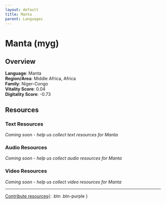 ```yaml
---
layout: default
title: Manta
parent: Languages
---
```


# Manta (myg)

## Overview

**Language**: Manta  
**Region/Area**: Middle Africa, Africa  
**Family**: Niger-Congo  
**Vitality Score**: 0.04  
**Digitality Score**: -0.73  

## Resources

### Text Resources
*Coming soon - help us collect text resources for Manta*

### Audio Resources
*Coming soon - help us collect audio resources for Manta*

### Video Resources
*Coming soon - help us collect video resources for Manta*

---

[Contribute resources](https://fairtrain.github.io/){: .btn .btn-purple }
